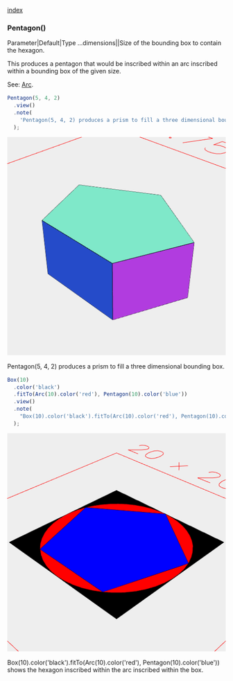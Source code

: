 [index](../../nb/api/index.md)
### Pentagon()
Parameter|Default|Type
...dimensions||Size of the bounding box to contain the hexagon.

This produces a pentagon that would be inscribed within an arc inscribed within a bounding box of the given size.

See: [Arc](../../nb/api/Arc.md).

```JavaScript
Pentagon(5, 4, 2)
  .view()
  .note(
    'Pentagon(5, 4, 2) produces a prism to fill a three dimensional bounding box.'
  );
```

![Image](Pentagon.md.0.png)

Pentagon(5, 4, 2) produces a prism to fill a three dimensional bounding box.

```JavaScript
Box(10)
  .color('black')
  .fitTo(Arc(10).color('red'), Pentagon(10).color('blue'))
  .view()
  .note(
    "Box(10).color('black').fitTo(Arc(10).color('red'), Pentagon(10).color('blue')) shows the hexagon inscribed within the arc inscribed within the box."
  );
```

![Image](Pentagon.md.1.png)

Box(10).color('black').fitTo(Arc(10).color('red'), Pentagon(10).color('blue')) shows the hexagon inscribed within the arc inscribed within the box.
